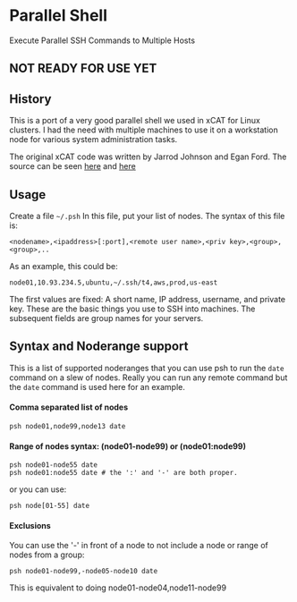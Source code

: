 # Parallel Shell

Execute Parallel SSH Commands to Multiple Hosts

## NOT READY FOR USE YET

## History

This is a port of a very good parallel shell we used in xCAT
for Linux clusters.  I had the need with multiple machines to 
use it on a workstation node for various system administration
tasks. 

The original xCAT code was written by Jarrod Johnson and Egan Ford.
The source can be seen [here](https://sourceforge.net/p/xcat/xcat-core/ci/master/tree/xCAT-client/bin/psh)
and [here](https://sourceforge.net/p/xcat/xcat-core/ci/master/tree/perl-xCAT/xCAT/NodeRange.pm)

## Usage

Create a file ```~/.psh```
In this file, put your list of nodes.  The syntax of this file is:
```
<nodename>,<ipaddress>[:port],<remote user name>,<priv key>,<group>,<group>,..
```

As an example, this could be: 

```
node01,10.93.234.5,ubuntu,~/.ssh/t4,aws,prod,us-east
```
The first values are fixed: A short name, IP address, username, and private
key.  These are the basic things you use to SSH into machines.  The subsequent 
fields are group names for your servers.  

## Syntax and Noderange support

This is a list of supported noderanges that you can use psh to run 
the ```date``` command on a slew of nodes.  Really you can run any
remote command but the ```date``` command is used here for an example.


#### Comma separated list of nodes

```
psh node01,node99,node13 date
```

#### Range of nodes syntax: (node01-node99) or (node01:node99)

```
psh node01-node55 date
psh node01:node55 date # the ':' and '-' are both proper. 
```
or you can use: 
```
psh node[01-55] date
```

#### Exclusions

You can use the '-' in front of a node to not include a node or range of 
nodes from a group:

```
psh node01-node99,-node05-node10 date
```
This is equivalent to doing node01-node04,node11-node99
